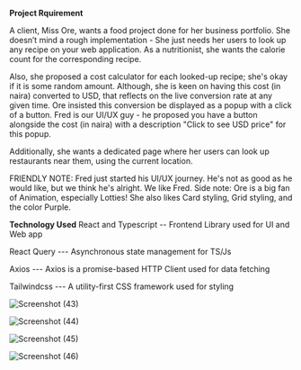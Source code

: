 **Project Rquirement**


A client, Miss Ore, wants a food project done for her business portfolio. She doesn’t mind a rough implementation - She just needs her users to look up any recipe on your web application. As a nutritionist, she wants the calorie count for the corresponding recipe.

Also, she proposed a cost calculator for each looked-up recipe; she's okay if it is some random amount. Although, she is keen on having this cost (in naira) converted to USD, that reflects on the live conversion rate at any given time. Ore insisted this conversion be displayed as a popup with a click of a button. Fred is our UI/UX guy - he proposed you have a button alongside the cost (in naira) with a description "Click to see USD price" for this popup.

Additionally, she wants a dedicated page where her users can look up restaurants near them, using the current location.

FRIENDLY NOTE: Fred just started his UI/UX journey. He's not as good as he would like, but we think he's alright. We like Fred.
Side note: Ore is a big fan of Animation, especially Lotties! She also likes Card styling, Grid styling, and the color Purple.

**Technology Used**
React and Typescript -- Frontend Library used for UI and Web app


React Query --- Asynchronous state management for TS/Js


Axios --- Axios is a promise-based HTTP Client used for data fetching


Tailwindcss --- A utility-first CSS framework used for styling





![Screenshot (43)](https://github.com/olatubora-felix/recipe-app/assets/54618642/eb7307e6-b5e3-4635-bad4-b13b9da21601)

![Screenshot (44)](https://github.com/olatubora-felix/recipe-app/assets/54618642/c8df4db5-126d-455e-ac63-68d783adc113)

![Screenshot (45)](https://github.com/olatubora-felix/recipe-app/assets/54618642/b9a92643-c71c-48c5-8612-4caae214e230)

![Screenshot (46)](https://github.com/olatubora-felix/recipe-app/assets/54618642/1a5b13d4-1f9a-4833-8fb4-36f8f3bd7c1c)


